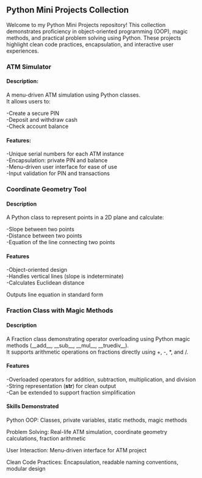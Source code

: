 <h2>Python Mini Projects Collection</h2>

Welcome to my Python Mini Projects repository! This collection demonstrates proficiency in object-oriented programming (OOP), magic methods, and practical problem solving using Python. These projects highlight clean code practices, encapsulation, and interactive user experiences.

<h3>ATM Simulator</h3>

<h4>Description:</h4>
A menu-driven ATM simulation using Python classes.<br>
It allows users to:

-Create a secure PIN<br>
-Deposit and withdraw cash<br>
-Check account balance<br>

<h4>Features:</h4>

-Unique serial numbers for each ATM instance<br>
-Encapsulation: private PIN and balance<br>
-Menu-driven user interface for ease of use<br>
-Input validation for PIN and transactions<br>

<h3>Coordinate Geometry Tool</h3>

<h4>Description</h4>
A Python class to represent points in a 2D plane and calculate:<br>

-Slope between two points<br>
-Distance between two points<br>
-Equation of the line connecting two points<br>

<h4>Features</h4>
-Object-oriented design<br>
-Handles vertical lines (slope is indeterminate)<br>
-Calculates Euclidean distance<br>

Outputs line equation in standard form<br>

<h3>Fraction Class with Magic Methods</h3>

<h4>Description</h4>
A Fraction class demonstrating operator overloading using Python magic methods (__add__, __sub__, __mul__, __truediv__).<br>
It supports arithmetic operations on fractions directly using +, -, *, and /.

<h4>Features</h4>

-Overloaded operators for addition, subtraction, multiplication, and division<br>
-String representation (__str__) for clean output<br>
-Can be extended to support fraction simplification<br>

<h4>Skills Demonstrated</h4>

Python OOP: Classes, private variables, static methods, magic methods

Problem Solving: Real-life ATM simulation, coordinate geometry calculations, fraction arithmetic

User Interaction: Menu-driven interface for ATM project

Clean Code Practices: Encapsulation, readable naming conventions, modular design
